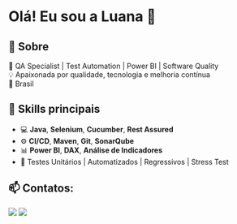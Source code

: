 # Olá! Eu sou a Luana 👋


## 💬 Sobre
🎯 QA Specialist | Test Automation | Power BI | Software Quality  
💡 Apaixonada por qualidade, tecnologia e melhoria contínua  
📍 Brasil 


## 🚀 Skills principais
- 💻 **Java**, **Selenium**, **Cucumber**, **Rest Assured**
- ⚙️ **CI/CD**, **Maven**, **Git**, **SonarQube**
- 📊 **Power BI**, **DAX**, **Análise de Indicadores**
- 🧪 Testes Unitários | Automatizados | Regressivos | Stress Test


## 📫 Contatos:
<a href = "mailto:luana.ap.sjc@gmail.com"><img loading="lazy" src="https://img.shields.io/badge/Gmail-D14836?style=for-the-badge&logo=gmail&logoColor=white" target="_blank"></a>
<a href="https://www.linkedin.com/in/luanaaparecidasilva/" target="_blank"><img loading="lazy" src="https://img.shields.io/badge/-LinkedIn-%230077B5?style=for-the-badge&logo=linkedin&logoColor=white" target="_blank"></a>   
</div>


<!--
**luanaapsilva/luanaapsilva** is a ✨ _special_ ✨ repository because its `README.md` (this file) appears on your GitHub profile.

Here are some ideas to get you started:

- 🔭 I’m currently working on ...
- 🌱 I’m currently learning ...
- 👯 I’m looking to collaborate on ...
- 🤔 I’m looking for help with ...
- 💬 Ask me about ...
- 📫 How to reach me: ...
- 😄 Pronouns: ...
- ⚡ Fun fact: ...
-->
